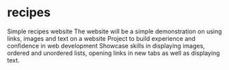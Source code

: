 # recipes
Simple recipes website
The website will be a simple demonstration on using links, images and text on a website
Project to build experience and confidence in web development
Showcase skills in displaying images, ordered and unordered lists, opening links in new tabs as well as displaying text.